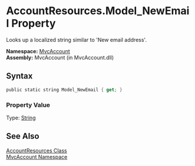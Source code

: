 AccountResources.Model_NewEmail Property
========================================
Looks up a localized string similar to 'New email address'.

**Namespace:** [MvcAccount][1]  
**Assembly:** MvcAccount (in MvcAccount.dll)

Syntax
------

```csharp
public static string Model_NewEmail { get; }
```

### Property Value
Type: [String][2]

See Also
--------
[AccountResources Class][3]  
[MvcAccount Namespace][1]  

[1]: ../README.md
[2]: http://msdn2.microsoft.com/en-us/library/s1wwdcbf
[3]: README.md